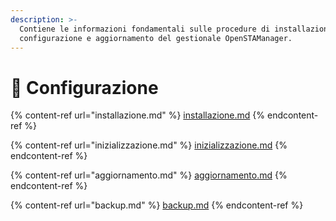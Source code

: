 ```yaml
---
description: >-
  Contiene le informazioni fondamentali sulle procedure di installazione,
  configurazione e aggiornamento del gestionale OpenSTAManager.
---
```


# 📘 Configurazione



{% content-ref url="installazione.md" %}
[installazione.md](installazione.md)
{% endcontent-ref %}

{% content-ref url="inizializzazione.md" %}
[inizializzazione.md](inizializzazione.md)
{% endcontent-ref %}

{% content-ref url="aggiornamento.md" %}
[aggiornamento.md](aggiornamento.md)
{% endcontent-ref %}

{% content-ref url="backup.md" %}
[backup.md](backup.md)
{% endcontent-ref %}
